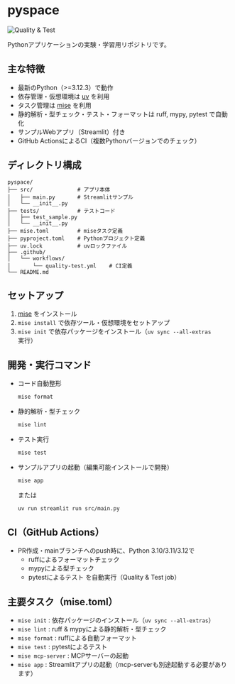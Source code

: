 # pyspace

![Quality & Test](https://github.com/rakuichi4817/pyspace/actions/workflows/quality-test.yml/badge.svg)

Pythonアプリケーションの実験・学習用リポジトリです。

## 主な特徴

- 最新のPython（>=3.12.3）で動作
- 依存管理・仮想環境は [uv](https://github.com/astral-sh/uv) を利用
- タスク管理は [mise](https://mise.jdx.dev/) を利用
- 静的解析・型チェック・テスト・フォーマットは ruff, mypy, pytest で自動化
- サンプルWebアプリ（Streamlit）付き
- GitHub ActionsによるCI（複数Pythonバージョンでのチェック）

## ディレクトリ構成

```text
pyspace/
├── src/              # アプリ本体
│   ├── main.py       # Streamlitサンプル
│   └── __init__.py
├── tests/            # テストコード
│   ├── test_sample.py
│   └── __init__.py
├── mise.toml         # miseタスク定義
├── pyproject.toml    # Pythonプロジェクト定義
├── uv.lock           # uvロックファイル
├── .github/
│   └── workflows/
│       └── quality-test.yml    # CI定義
└── README.md
```

## セットアップ

1. [mise](https://mise.jdx.dev/) をインストール
2. `mise install` で依存ツール・仮想環境をセットアップ
3. `mise init` で依存パッケージをインストール（`uv sync --all-extras` 実行）

## 開発・実行コマンド

- コード自動整形

  ```sh
  mise format
  ```

- 静的解析・型チェック

  ```sh
  mise lint
  ```

- テスト実行

  ```sh
  mise test
  ```

- サンプルアプリの起動（編集可能インストールで開発）

  ```sh
  mise app
  ```

  または

  ```sh
  uv run streamlit run src/main.py
  ```

## CI（GitHub Actions）

- PR作成・mainブランチへのpush時に、Python 3.10/3.11/3.12で
  - ruffによるフォーマットチェック
  - mypyによる型チェック
  - pytestによるテスト
  を自動実行（Quality & Test job）

## 主要タスク（mise.toml）

- `mise init`   : 依存パッケージのインストール（`uv sync --all-extras`）
- `mise lint`   : ruff & mypyによる静的解析・型チェック
- `mise format` : ruffによる自動フォーマット
- `mise test`   : pytestによるテスト
- `mise mcp-server` : MCPサーバーの起動
- `mise app`    : Streamlitアプリの起動（mcp-serverも別途起動する必要があります）

